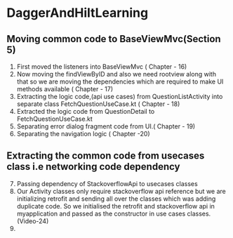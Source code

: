 # DaggerAndHiltLearning

## Moving common code to BaseViewMvc(Section 5)

1.  First moved the listeners into BaseViewMvc ( Chapter - 16)
2.  Now moving the findViewByID and also we need rootview along with that so we are moving the dependencies which are required to make UI methods available ( Chapter - 17)
3.  Extracting the logic code,(api use cases) from QuestionListActivity into separate class FetchQuestionUseCase.kt ( Chapter - 18)
4.  Extracted the logic code from QuestionDetail to FetchQuestionUseCase.kt
5.  Separating error dialog fragment code from UI.( Chapter - 19)
6.  Separating the navigation logic ( Chapter -20)

## Extracting the common code from usecases class i.e networking code dependency

7. Passing dependency of StackoverflowApi to usecases classes
8. Our Activity classes only require stackoverflow api reference but we are initializing retrofit and 
sending all over the classes which was adding duplicate code.
   So we initialised the retrofit and stackoverflow api in myapplication and passed as the constructor in use cases classes.
   (Video-24)
9.    